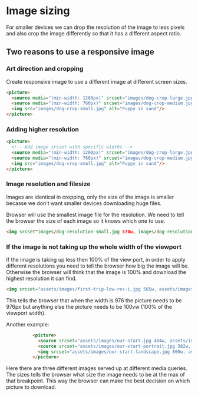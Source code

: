 # Image sizing
For smaller devices we can drop the resolution of the image to less pixels and also crop the image differently so that it has a different aspect ratio. 

## Two reasons to use a responsive image
### Art direction and cropping 
Create responsive image to use a different image at different screen sizes.
```html
<picture>
  <source media="(min-width: 1200px)" srcset="images/dog-crop-large.jpg">
  <source media="(min-width: 760px)" srcset="images/dog-crop-medium.jpg">
  <img src="images/dog-crop-small.jpg" alt="Puppy in sand"/>
</picture>
```

### Adding higher resolution
```html
<picture>
  <!-- Add image srcset with specific widths -->
  <source media="(min-width: 1200px)" srcset="images/dog-crop-large.jpg 1200w, images/dog-crop-large-hi-dpi.jpg 2400w"> 
  <source media="(min-width: 760px)" srcset="images/dog-crop-medium.jpg">
  <img src="images/dog-crop-small.jpg" alt="Puppy in sand"/>
</picture>
```

### Image resolution and filesize
Images are identical in cropping, only the size of the image is smaller becasse we don't want smaller devices downloading huge files.

Browser will use the smallest image file for the resolution.
We need to tell the browser the size of each image so it knows which one to use.
```html
<img srcset"images/dog-resolution-small.jpg 570w, images/dog-resolution-medium.jpg 1200w,  images/dog-resolution-medium.jpg 1920w" alt="Puppy in the sand">
```

### If the image is not taking up the whole width of the viewport
If the image is taking up less then 100% of the view port, in order to apply different resolutions you need to tell the browser how big the image will be.
Otherwise the browser will think that the image is 100% and download the highest resolution it can find.
```html
<img srcset="assets/images/first-trip-low-res-i.jpg 565w, assets/images/first-trip-i.jpg 976w, assets/images/first-trip-hi-dpi-i.jpg 1952w" alt="Couple walking down a street." sizes="(min-width:976px) 976px, 100vw">
```
This tells the browser that when the width is 976 the picture needs to be 976px but anything else the picture needs to be 100vw (100% of the viewport width).

Another example:
```html
          <picture>
            <source srcset="assets/images/our-start.jpg 404w, assets/images/our-start-hi-dpi.jpg 808w" media="(min-width: 1020px)" sizes="404px">
            <source srcset="assets/images/our-start-portrait.jpg 382w, assets/images/our-start-portrait-hi-dpi.jpg 764w" media="(min-width: 800px)" sizes="320px">
            <img srcset="assets/images/our-start-landscape.jpg 800w, assets/images/our-start-landscape-hi-dpi.jpg 1600w" alt="Our founder, Jane Doe">
          </picture>
```
Here there are three different images served up at different media queries. The sizes tells the browser what size the image needs to be at the max of that breakpoint. This way the browser can make the best decision on which picture to download.